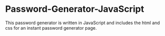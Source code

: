 # Password-Generator-JavaScript
This password generator is written in JavaScript and includes the html and css for an instant password generator page.

